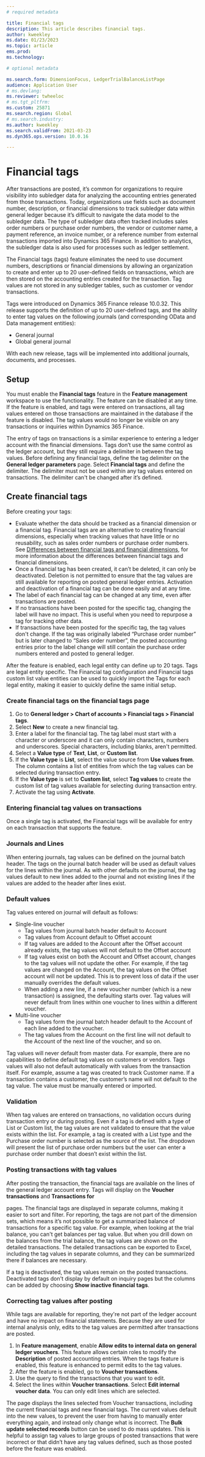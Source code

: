 ```yaml
---
# required metadata

title: Financial tags 
description: This article describes financial tags.
author: kweekley
ms.date: 01/23/2023
ms.topic: article
ems.prod: 
ms.technology: 

# optional metadata

ms.search.form: DimensionFocus, LedgerTrialBalanceListPage
audience: Application User
# ms.devlang: 
ms.reviewer: twheeloc
# ms.tgt_pltfrm: 
ms.custom: 25871
ms.search.region: Global
# ms.search.industry: 
ms.author: kweekley
ms.search.validFrom: 2021-03-23
ms.dyn365.ops.version: 10.0.16

---
```


# Financial tags

After transactions are posted, it’s common for organizations to require visibility into subledger data for analyzing the accounting entries generated from those transactions. Today, organizations use fields such as document number, description, or financial dimensions to track subledger data within general ledger because it’s difficult to navigate the data model to the subledger data. The type of subledger data often tracked includes sales order numbers or purchase order numbers, the vendor or customer name, a payment reference, an invoice number, or a reference number from external transactions imported into Dynamics 365 Finance. In addition to analytics, the subledger data is also used for processes such as ledger settlement.  


The Financial tags (tags) feature eliminates the need to use document numbers, descriptions or financial dimensions by allowing an organization to create and enter up to 20 user-defined fields on transactions, which are then stored on the accounting entries created for the transaction. Tag values are not stored in any subledger tables, such as customer or vendor transactions.

Tags were introduced on Dynamics 365 Finance release 10.0.32. This release supports the definition of up to 20 user-defined tags, and the ability to enter tag values on the following journals (and corresponding OData and Data management entities):
 - General journal
 - Global general journal

With each new release, tags will be implemented into additional journals, documents, and processes.

## Setup
You must enable the **Financial tags** feature in the **Feature management** workspace to use the functionality. The feature can be disabled at any time. If the feature is enabled, and tags were entered on transactions, all tag values entered on those transactions are maintained in the database if the feature is disabled. The tag values would no longer be visible on any transactions or inquiries within Dynamics 365 Finance. 

The entry of tags on transactions is a similar experience to entering a ledger account with the financial dimensions. Tags don’t use the same control as the ledger account, but they still require a delimiter in between the tag values. Before defining any financial tags, define the tag delimiter on the **General ledger parameters** page. Select **Financial tags** and define the delimiter. The delimiter must not be used within any tag values entered on transactions. The delimiter can't be changed after it’s defined. 

## Create financial tags

Before creating your tags:
 - Evaluate whether the data should be tracked as a financial dimension or a financial tag. Financial tags are an alternative to creating financial dimensions, especially when tracking values that have little or no reusability, such as sales order numbers or purchase order numbers. See [Differences between financial tags and financial dimensions](xxxx.as;asdlf.md), for more information about the differences between financial tags and financial dimensions. 
 - Once a financial tag has been created, it can’t be deleted, it can only be deactivated. Deletion is not permitted to ensure that the tag values are still available for reporting on posted general ledger entries. Activation and deactivation of a financial tag can be done easily and at any time. 
 - The label of each financial tag can be changed at any time, even after transactions are posted. 
 - If no transactions have been posted for the specific tag, changing the label will have no impact. This is useful when you need to repurpose a tag for tracking other data.
 - If transactions have been posted for the specific tag, the tag values don't change. If the tag was originally labeled “Purchase order number” but is later changed to “Sales order number”, the posted accounting entries prior to the label change will still contain the purchase order numbers entered and posted to general ledger. 

After the feature is enabled, each legal entity can define up to 20 tags. Tags are legal entity specific. The Financial tag configuration and Financial tags custom list value entities can be used to quickly import the Tags for each legal entity, making it easier to quickly define the same initial setup.


### Create financial tags on the financial tags page
1.	Go to **General ledger > Chart of accounts > Financial tags > Financial tags**.
2.	Select **New** to create a new financial tag. 
3.	Enter a label for the financial tag. The tag label must start with a character or underscore and it can only contain characters, numbers and underscores. Special characters, including blanks, aren't permitted. 
4.	Select a **Value type** of **Text**, **List**, or **Custom list**. 
5.	If the **Value type** is **List**, select the value source from **Use values from**. The column contains a list of entities from which the tag values can be selected during transaction entry. 
6.	If the **Value type** is set to **Custom list**, select **Tag values** to create the custom list of tag values available for selecting during transaction entry. 
7.	Activate the tag using **Activate**. 

### Entering financial tag values on transactions
Once a single tag is activated, the Financial tags will be available for entry on each transaction that supports the feature. 

### Journals and Lines
When entering journals, tag values can be defined on the journal batch header. The tags on the journal batch header will be used as default values for the lines within the journal. As with other defaults on the journal, the tag values default to new lines added to the journal and not existing lines if the values are added to the header after lines exist. 

### Default values
Tag values entered on journal will default as follows:
 - Single-line voucher
     - Tag values from journal batch header default to Account
     - Tag values from Account default to Offset account
     - If tag values are added to the Account after the Offset account already exists, the tag values will not default to the Offset account
     - If tag values exist on both the Account and Offset account, changes to the tag values will not update the other. For example, if the tag values are changed on the Account, the tag values on the Offset account will not be updated. This is to prevent loss of data if the user manually overrides the default values.
     - When adding a new line, if a new voucher number (which is a new transaction) is assigned, the defaulting starts over. Tag values will never default from lines within one voucher to lines within a different voucher.
 - Multi-line voucher
    - Tag values form the journal batch header default to the Account of each line added to the voucher. 
    - The tag values from the Account on the first line will not default to the Account of the next line of the voucher, and so on. 

 
Tag values will never default from master data. For example, there are no capabilities to define default tag values on customers or vendors. Tags values will also not default automatically with values from the transaction itself. For example, assume a tag was created to track Customer name. If a transaction contains a customer, the customer’s name will not default to the tag value. The value must be manually entered or imported. 

### Validation
When tag values are entered on transactions, no validation occurs during transaction entry or during posting. Even if a tag is defined with a type of List or Custom list, the tag values are not validated to ensure that the value exists within the list. For example, a tag is created with a List type and the Purchase order number is selected as the source of the list. The dropdown will present the list of purchase order numbers but the user can enter a purchase order number that doesn’t exist within the list. 

### Posting transactions with tag values
After posting the transaction, the financial tags are available on the lines of the general ledger account entry. Tags will display on the **Voucher transactions** and **Transactions for <main account>** pages. The financial tags are displayed in separate columns, making it easier to sort and filter. 
For reporting, the tags are not part of the dimension sets, which means it’s not possible to get a summarized balance of transactions for a specific tag value. For example, when looking at the trial balance, you can't get balances per tag value. But when you drill down on the balances from the trial balance, the tag values are shown on the detailed transactions. The detailed transactions can be exported to Excel, including the tag values in separate columns, and they can be summarized there if balances are necessary.  
 
If a tag is deactivated, the tag values remain on the posted transactions. Deactivated tags don't display by default on inquiry pages but the columns can be added by choosing **Show inactive financial tags**. 

### Correcting tag values after posting
While tags are available for reporting, they're not part of the ledger account and have no impact on financial statements. Because they are used for internal analysis only, edits to the tag values are permitted after transactions are posted.
  
1. In **Feature management**, enable **Allow edits to internal data on general ledger vouchers**. This feature allows certain roles to modify the **Description** of posted accounting entries. When the tags feature is enabled, this feature is enhanced to permit edits to the tag values.
2. After the feature is enabled, go to **Voucher transactions**. 
3. Use the query to find the transactions that you want to edit. 
4. Select the lines within **Voucher transactions**. Select **Edit internal voucher data**. You can only edit lines which are selected. 

The page displays the lines selected from Voucher transactions, including the current financial tags and new financial tags. The current values default into the new values, to prevent the user from having to manually enter everything again, and instead only change what is incorrect. The **Bulk update selected records** button can be used to do mass updates. This is helpful to assign tag values to large groups of posted transactions that were incorrect or that didn’t have any tag values defined, such as those posted before the feature was enabled.
